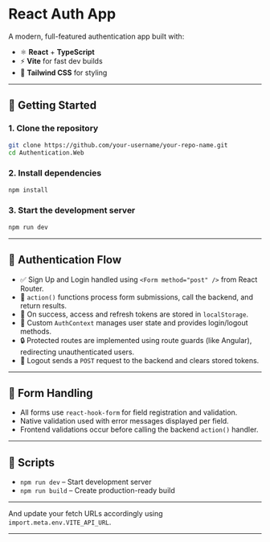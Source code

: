 # React Auth App

A modern, full-featured authentication app built with:

-   ⚛️ **React** + **TypeScript**
-   ⚡ **Vite** for fast dev builds
-   🎨 **Tailwind CSS** for styling

---

## 🚀 Getting Started

### 1. Clone the repository

```bash
git clone https://github.com/your-username/your-repo-name.git
cd Authentication.Web
```

### 2. Install dependencies

```bash
npm install
```

### 3. Start the development server

```bash
npm run dev
```

---

## 🔐 Authentication Flow

-   ✅ Sign Up and Login handled using `<Form method="post" />` from React Router.
-   🧠 `action()` functions process form submissions, call the backend, and return results.
-   🧾 On success, access and refresh tokens are stored in `localStorage`.
-   🔁 Custom `AuthContext` manages user state and provides login/logout methods.
-   🔒 Protected routes are implemented using route guards (like Angular), redirecting unauthenticated users.
-   🚪 Logout sends a `POST` request to the backend and clears stored tokens.

---

## 🧪 Form Handling

-   All forms use `react-hook-form` for field registration and validation.
-   Native validation used with error messages displayed per field.
-   Frontend validations occur before calling the backend `action()` handler.

---

## 🔧 Scripts

-   `npm run dev` – Start development server
-   `npm run build` – Create production-ready build

---

And update your fetch URLs accordingly using `import.meta.env.VITE_API_URL`.

---

